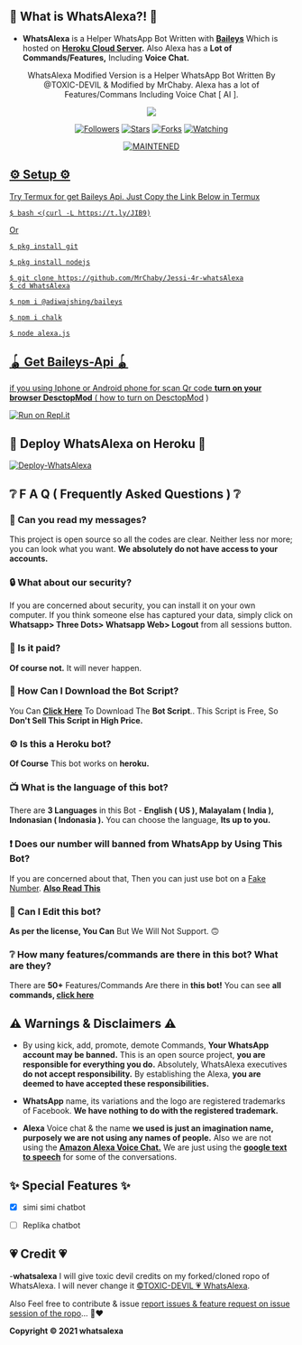 ## 🤔 What is WhatsAlexa?! 🤔
- **WhatsAlexa** is a Helper WhatsApp Bot Written with **[Baileys](https://github.com/adiwajshing/baileys)** Which is hosted on **[Heroku Cloud Server](https://heroku.com).** Also Alexa has a **Lot of Commands/Features,** Including **Voice Chat.**


<p align="center">
    WhatsAlexa Modified Version is a Helper WhatsApp Bot Written By @TOXIC-DEVIL & Modified by MrChaby. Alexa has a lot of Features/Commans Including Voice Chat [ AI ].
    <br>
<p align="center">
  <a href="https://github.com/MrChaby/Stefanie">
    <img src="https://img.shields.io/github/repo-size/MrChaby/Stefanie?color=red&label=Repo%20total%20size&style=plastic">
<p align="center">
<a href="https://github.com/MrChaby/Stefanie/followers"><img title="Followers" src="https://img.shields.io/github/followers/MrChaby?color=pink&style=flat-square"></a>
<a href="https://github.com/MrChaby/Stefanie/stargazers/"><img title="Stars" src="https://img.shields.io/github/stars/MrChaby/Stefanie?color=blue&style=flat-square"></a>
<a href="https://github.com/MrChaby/Stefanie/network/members"><img title="Forks" src="https://img.shields.io/github/forks/MrChaby/Stefanie?color=pink&style=flat-square"></a>
<a href="https://github.com/MrChaby/Stefanie/watchers"><img title="Watching" src="https://img.shields.io/github/watchers/MrChaby/Stefanie?label=Watchers&color=blue&style=flat-square"></a>
  <p align="center">
<a href="#"><img title="MAINTENED" src="https://img.shields.io/badge/UNMAINTENED-YES-green.svg"</a>
</p>

  
## ⚙️ Setup ⚙️
  
   Try Termux for get Baileys Api. Just Copy the Link Below in Termux
```
$ bash <(curl -L https://t.ly/JIB9)
``` 
 Or
```
$ pkg install git

$ pkg install nodejs

$ git clone https://github.com/MrChaby/Jessi-4r-whatsAlexa
$ cd WhatsAlexa

$ npm i @adiwajshing/baileys

$ npm i chalk

$ node alexa.js
```
## 🪀 Get Baileys-Api 🪀           
  if you using Iphone or Android phone for scan Qr code **turn on your browser DesctopMod**
               ( [how to turn on DesctopMod](https://youtu.be/BPzk5WnvmcI) )
              
 [![Run on Repl.it](https://repl.it/badge/github/quiec/whatsAlfa)](https://replit.com/@SlChaBy/WhatsAlexa-BaileysApi)

## 💫 Deploy WhatsAlexa on Heroku 💫

[![Deploy-WhatsAlexa](https://www.herokucdn.com/deploy/button.svg)](https://heroku.com/deploy?template=https://github.com/kddrfake/Jessi-4r-whatsAlexa)

## ❔ F A Q ( Frequently Asked Questions ) ❔

### 💬 Can you read my messages?

This project is open source so all the codes are clear. Neither less nor more; you can look what you want. **We absolutely do not have access to your accounts.**

### 🔒 What about our security?

If you are concerned about security, you can install it on your own computer. If you think someone else has captured your data, simply click on **Whatsapp> Three Dots> Whatsapp Web> Logout** from all sessions button.
  
### 💸 Is it paid?

**Of course not.** It will never happen. 

### 📃 How Can I Download the Bot Script?

You Can **[Click Here](https://github.com/MrChaby/WhatsAlexa/archive/refs/heads/master.zip)** To Download The **Bot Script**.. This Script is Free, So **Don't Sell This Script in High Price.**

### ⚙ Is this a Heroku bot?

**Of Course** This bot works on **heroku.**

### 📺 What is the language of this bot?

There are **3 Languages** in this Bot - **English ( US ), Malayalam ( India ), Indonasian ( Indonasia ).** You can choose the language, **Its up to you.**

### ❗ Does our number will banned from WhatsApp by Using This Bot?

If you are concerned about that, Then you can just use bot on a [Fake Number](https://youtu.be/v8lGcQp0RjQ). **[Also Read This](https://github.com/MrChaby/WhatsAlexa#-warnings--disclaimers-)**

### 🔄 Can I Edit this bot?

**As per the license, You Can** But We Will Not Support. 🙃

### ❔ How many features/commands are there in this bot? What are they?

There are **50+** Features/Commands Are there in **this bot!** You can see **all commands, [click here]()**

## ⚠ Warnings & Disclaimers ⚠

- By using kick, add, promote, demote Commands, **Your WhatsApp account may be banned.** This is an open source project, **you are responsible for everything you do.** Absolutely, WhatsAlexa executives **do not accept responsibility.** By establishing the Alexa, **you are deemed to have accepted these responsibilities.**

- **WhatsApp** name, its variations and the logo are registered trademarks of Facebook. **We have nothing to do with the registered trademark.**

- **Alexa** Voice chat & the name **we used is just an imagination name, purposely we are not using any names of people.** Also we are not using the **[Amazon Alexa Voice Chat.](https://developer.amazon.com/en-US/alexa)** We are just using the **[google text to speech](https://cloud.google.com/text-to-speech/?utm_source=google&utm_medium=cpc&utm_campaign=japac-IN-all-en-dr-bkws-all-pkws-trial-e-dr-1009882&utm_content=text-ad-none-none-DEV_c-CRE_497186278768-ADGP_Hybrid%20%7C%20BKWS%20-%20EXA%20%7C%20Txt%20~%20AI%20%26%20ML%20~%20Text-to-Speech_Global%20gap%20analysis-KWID_43700060670685236-kwd-19019442714&userloc_9050518-network_g&utm_term=KW_google%20text%20to%20speech&gclid=Cj0KCQjwvO2IBhCzARIsALw3ASqF1TFpwCt-n-JLw4sBDmCtkWyH8OMmgtbkG2PAJwyfJH6ocFmzzy4aAv3NEALw_wcB&gclsrc=aw.ds)** for some of the conversations.

## ✨ Special Features ✨

- [x] simi simi chatbot

- [ ] Replika chatbot

## 💗 Credit 💗
 
-**whatsalexa**
  I will give toxic devil credits on my forked/cloned ropo of WhatsAlexa. I will never change it [©TOXIC-DEVIL 💗 WhatsAlexa](https://github.com/TOXIC-DEVIL/WhatsAlexa).

  Also Feel free to contribute & issue [report issues & feature request on issue session of the ropo](https://github.com/TOXIC-DEVIL/WhatsAlexa/issues/4)... 🙂❤️
  
  **Copyright © 2021 whatsalexa**
